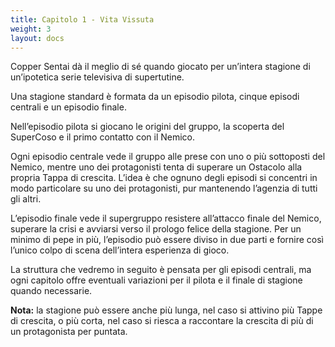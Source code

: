 ```yaml
---
title: Capitolo 1 - Vita Vissuta
weight: 3
layout: docs
---
```


Copper Sentai dà il meglio di sé quando giocato per un’intera stagione di un’ipotetica serie televisiva di supertutine.

Una stagione standard è formata da un episodio pilota, cinque episodi centrali e un episodio finale.

Nell’episodio pilota si giocano le origini del gruppo, la scoperta del SuperCoso e il primo contatto con il Nemico.

Ogni episodio centrale vede il gruppo alle prese con uno o più sottoposti del Nemico, mentre uno dei protagonisti tenta di superare un Ostacolo alla propria Tappa di crescita. L’idea è che ognuno degli episodi si concentri in modo particolare su uno dei protagonisti, pur mantenendo l’agenzia di tutti gli altri.

L’episodio finale vede il supergruppo resistere all’attacco finale del Nemico, superare la crisi e avviarsi verso il prologo felice della stagione. Per un minimo di pepe in più, l’episodio può essere diviso in due parti e fornire così l’unico colpo di scena dell’intera esperienza di gioco.

La struttura che vedremo in seguito è pensata per gli episodi centrali, ma ogni capitolo offre eventuali variazioni per il pilota e il finale di stagione quando necessarie.

<div class="note">
  <strong>Nota:</strong> la stagione può essere anche più lunga, nel caso si attivino più Tappe di crescita, o più corta, nel caso si riesca a raccontare la crescita di più di un protagonista per puntata.
</div>